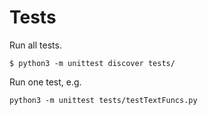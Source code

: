 # Tests

Run all tests.

`$ python3 -m unittest discover tests/`

Run one test, e.g.

`python3 -m unittest tests/testTextFuncs.py`
